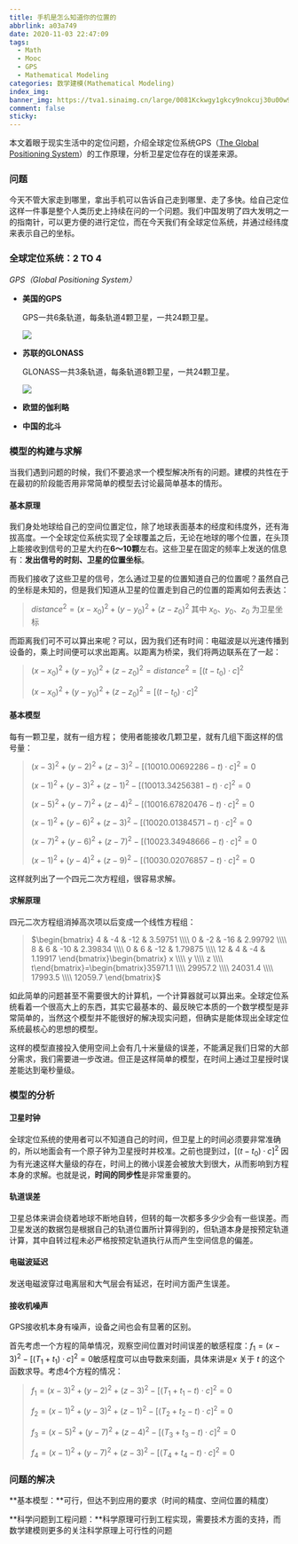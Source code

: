 ```yaml
---
title: 手机是怎么知道你的位置的
abbrlink: a03a749
date: 2020-11-03 22:47:09
tags:
  - Math
  - Mooc
  - GPS
  - Mathematical Modeling
categories: 数学建模(Mathematical Modeling)
index_img:
banner_img: https://tva1.sinaimg.cn/large/0081Kckwgy1gkcy9nokcuj30u00w9hag.jpg
comment: false
sticky:
---
```




本文着眼于现实生活中的定位问题，介绍全球定位系统GPS（[The Global Positioning System](https://www.gps.gov/)）的工作原理，分析卫星定位存在的误差来源。

<!-- more -->



### 问题

今天不管大家走到哪里，拿出手机可以告诉自己走到哪里、走了多快。给自己定位这样一件事是整个人类历史上持续在问的一个问题。我们中国发明了四大发明之一的指南针，可以更方便的进行定位，而在今天我们有全球定位系统，并通过经纬度来表示自己的坐标。



### 全球定位系统：2 TO 4

*GPS（Global Positioning System）*

+ **美国的GPS**

  GPS一共6条轨道，每条轨道4颗卫星，一共24颗卫星。

  ![](https://tva1.sinaimg.cn/large/0081Kckwgy1glbq8p7fr5j30fi0ahgm2.jpg)

  

+ **苏联的GLONASS**

  GLONASS一共3条轨道，每条轨道8颗卫星，一共24颗卫星。

  ![](https://tva1.sinaimg.cn/large/0081Kckwgy1glbq8ostpkj30cv08xdg0.jpg)

  

+ **欧盟的伽利略**

+ **中国的北斗**



### 模型的构建与求解

当我们遇到问题的时候，我们不要追求一个模型解决所有的问题。建模的共性在于在最初的阶段能否用非常简单的模型去讨论最简单基本的情形。

#### 基本原理

我们身处地球给自己的空间位置定位，除了地球表面基本的经度和纬度外，还有海拔高度。一个全球定位系统实现了全球覆盖之后，无论在地球的哪个位置，在头顶上能接收到信号的卫星大约在**6～10颗**左右。这些卫星在固定的频率上发送的信息有：**发出信号的时刻、卫星的位置坐标**。

而我们接收了这些卫星的信号，怎么通过卫星的位置知道自己的位置呢？虽然自己的坐标是未知的，但是我们知道从卫星的位置走到自己的位置的距离如何去表达：

> $distance^2=(x-x_0)^2+(y-y_0)^2+(z-z_0)^2$ 其中 $x_0、y_0、z_0$ 为卫星坐标

而距离我们可不可以算出来呢？可以，因为我们还有时间：电磁波是以光速传播到设备的，乘上时间便可以求出距离。以距离为桥梁，我们将两边联系在了一起：

> $(x-x_0)^2+(y-y_0)^2+(z-z_0)^2=distance^2=[(t-t_0) \cdot c]^2$
>
> $(x-x_0)^2+(y-y_0)^2+(z-z_0)^2=[(t-t_0) \cdot c]^2$



#### 基本模型

每有一颗卫星，就有一组方程； 使用者能接收几颗卫星，就有几组下面这样的信号量：

> $(x-3)^2+(y-2)^2+(z-3)^2-[(10010.00692286-t)\cdot c]^2=0$
>
> $(x-1)^2+(y-3)^2+(z-1)^2-[(10013.34256381-t)\cdot c]^2=0$
>
> $(x-5)^2+(y-7)^2+(z-4)^2-[(10016.67820476-t)\cdot c]^2=0$
>
> $(x-1)^2+(y-6)^2+(z-3)^2-[(10020.01384571-t)\cdot c]^2=0$
>
> $(x-7)^2+(y-6)^2+(z-7)^2-[(10023.34948666-t)\cdot c]^2=0$
>
> $(x-1)^2+(y-4)^2+(z-9)^2-[(10030.02076857-t)\cdot c]^2=0$

这样就列出了一个四元二次方程组，很容易求解。



#### 求解原理

四元二次方程组消掉高次项以后变成一个线性方程组：

> $\begin{bmatrix} 4 & -4 & -12 & 3.59751 \\\\ 0 & -2 & -16 & 2.99792 \\\\ 8 & 6 & -10 & 2.39834 \\\\ 0 & 6 & -12 & 1.79875 \\\\ 12 & 4 & -4 & 1.19917 \end{bmatrix}\begin{bmatrix} x \\\\ y \\\\ z \\\\ t\end{bmatrix}=\begin{bmatrix}35971.1 \\\\ 29957.2 \\\\ 24031.4 \\\\ 17993.5 \\\\ 12059.7 \end{bmatrix}$



如此简单的问题甚至不需要很大的计算机，一个计算器就可以算出来。全球定位系统看着一个很高大上的东西，其实它最基本的、最反映它本质的一个数学模型是非常简单的，当然这个模型并不能很好的解决现实问题，但确实是能体现出全球定位系统最核心的思想的模型。

这样的模型直接投入使用空间上会有几十米量级的误差，不能满足我们日常的大部分需求，我们需要进一步改进。但正是这样简单的模型，在时间上通过卫星授时误差能达到毫秒量级。



### 模型的分析

#### 卫星时钟

全球定位系统的使用者可以不知道自己的时间，但卫星上的时间必须要非常准确的，所以地面会有一个原子钟为卫星授时并校准。之前也提到过，$[(t-t_0) \cdot c]^2$ 因为有光速这样大量级的存在，时间上的微小误差会被放大到很大，从而影响到方程本身的求解。也就是说，**时间的同步性**是非常重要的。

#### 轨道误差

卫星总体来讲会绕着地球不断地自转，但转的每一次都多多少少会有一些误差。而卫星发送的数据包是根据自己的轨道位置所计算得到的，但轨道本身是按预定轨道计算，其中自转过程未必严格按预定轨道执行从而产生空间信息的偏差。

#### 电磁波延迟

发送电磁波穿过电离层和大气层会有延迟，在时间方面产生误差。

#### 接收机噪声

GPS接收机本身有噪声，设备之间也会有显著的区别。



首先考虑一个方程的简单情况，观察空间位置对时间误差的敏感程度：$f_1=(x-3)^2-[(T_1+t_1)\cdot c]^2=0$敏感程度可以由导数来刻画，具体来讲是$x$ 关于 $t$ 的这个函数求导。考虑4个方程的情况：

> $f_1=(x-3)^2+(y-2)^2+(z-3)^2-[(T_1+t_1-t)\cdot c]^2=0$
>
> $f_2=(x-1)^2+(y-3)^2+(z-1)^2-[(T_2+t_2-t)\cdot c]^2=0$
>
> $f_3=(x-5)^2+(y-7)^2+(z-4)^2-[(T_3+t_3-t)\cdot c]^2=0$
>
> $f_4=(x-1)^2+(y-7)^2+(z-3)^2-[(T_4+t_4-t)\cdot c]^2=0$



### 问题的解决

**基本模型：**可行，但达不到应用的要求（时间的精度、空间位置的精度）

**科学问题到工程问题：**科学原理可行到工程实现，需要技术方面的支持，而数学建模则更多的关注科学原理上可行性的问题

